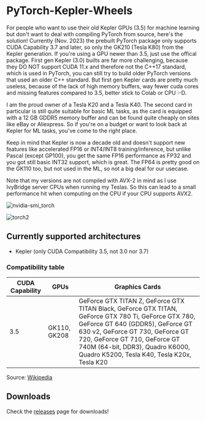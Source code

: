 # PyTorch-Kepler-Wheels

For people who want to use their old Kepler GPUs (3.5) for machine learning but don't want to deal with compiling PyTorch from source, here's the solution! Currently (Nov. 2023) the prebuilt PyTorch package only supports CUDA Capability 3.7 and later, so only the GK210 (Tesla K80) from the Kepler generation. If you're using a GPU newer than 3.5, just use the offical package. First gen Kepler (3.0) builts are far more challenging, because they DO NOT support CUDA 11.x and therefore not the C++17 standard, which is used in PyTorch, you can still try to build older PyTorch versions that used an older C++ standard. But first gen Kepler cards are pretty much useless, because of the lack of high memory buffers, way fewer cuda cores and missing features compared to 3.5, better stick to Colab or CPU :-D.

I am the proud owner of a Tesla K20 and a Tesla K40. The second card in particular is still quite suitable for basic ML tasks, as the card is equipped with a 12 GB GDDR5 memory buffer and can be found quite cheaply on sites like eBay or Aliexpress. So if you're on a budget or want to look back at Kepler for ML tasks, you've come to the right place.

Keep in mind that Kepler is now a decade old and doesn't support new features like accelerated FP16 or INT4/INT8 training/inference, but unlike Pascal (except GP100), you get the same FP16 performance as FP32 and you got still basic INT32 support, which is great. The FP64 is pretty good on the GK110 too, but not used in the ML, so not a big deal for our usecase.

Note that my versions are not compiled with AVX-2 in mind as I use IvyBridge server CPUs when running my Teslas. So this can lead to a small performance hit when computing on the CPU if your CPU supports AVX2.

![nvidia-smi_torch](https://github.com/jeremistderechte/PyTorch-Kepler-Wheels/assets/116145963/21a02a3c-264a-41a1-905f-fef3145892b4)


![torch2](https://github.com/jeremistderechte/PyTorch-Kepler-Wheels/assets/116145963/01558537-9e72-467e-9f4d-c69d59f834b3)



## Currently supported architectures
- Kepler (only CUDA Compatibility 3.5, not 3.0 nor 3.7)

### Compatibility table

| CUDA Capability  | GPUs | Graphics Cards |
| ------------- | ------------- | ------------- |
| 3.5  | GK110, GK208  | GeForce GTX TITAN Z, GeForce GTX TITAN Black, GeForce GTX TITAN, GeForce GTX 780 Ti, GeForce GTX 780, GeForce GT 640 (GDDR5), GeForce GT 630 v2, GeForce GT 730, GeForce GT 720, GeForce GT 710, GeForce GT 740M (64-bit, DDR3), Quadro K6000, Quadro K5200, Tesla K40, Tesla K20x, Tesla K20  |

Source: [Wikipedia][cuda-list]


## Downloads

Check the [releases][download-link] page for downloads!

[download-link]: https://github.com/jeremistderechte/PyTorch-Kepler-Wheels/releases
[cuda-list]: https://de.wikipedia.org/wiki/CUDA
